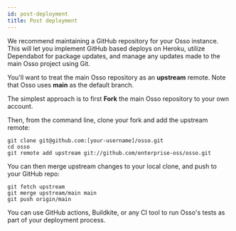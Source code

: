 ```yaml
---
id: post-deployment
title: Post deployment
---
```


We recommend maintaining a GitHub repository for your Osso instance. This will let you implement GitHub based deploys on Heroku, utilize Dependabot for package updates, and manage any updates made to the main Osso project using Git.

You'll want to treat the main Osso repository as an **upstream** remote. Note that Osso uses **main** as the default branch.

The simplest approach is to first **Fork** the main Osso repository to your own account.

Then, from the command line, clone your fork and add the upstream remote:
```
git clone git@github.com:[your-username]/osso.git
cd osso
git remote add upstream git://github.com/enterprise-oss/osso.git
```
You can then merge upstream changes to your local clone, and push to your GitHub repo:
```
git fetch upstream
git merge upstream/main main
git push origin/main
```
You can use GitHub actions, Buildkite, or any CI tool to run Osso's tests as part of your deployment process.